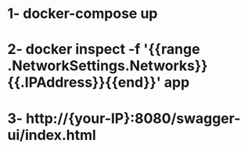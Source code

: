 
# 1- docker-compose up

# 2- docker inspect -f '{{range .NetworkSettings.Networks}}{{.IPAddress}}{{end}}' app

# 3- http://{your-IP}:8080/swagger-ui/index.html


